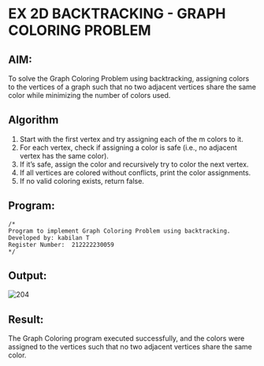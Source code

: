 # EX 2D BACKTRACKING - GRAPH COLORING PROBLEM
## AIM:
To solve the Graph Coloring Problem using backtracking, assigning colors to the vertices of a graph such that no two adjacent vertices share the same color while minimizing the number of colors used.



## Algorithm
1. Start with the first vertex and try assigning each of the m colors to it.
2. For each vertex, check if assigning a color is safe (i.e., no adjacent vertex has the same color).
3. If it’s safe, assign the color and recursively try to color the next vertex.
4. If all vertices are colored without conflicts, print the color assignments.
5. If no valid coloring exists, return false.
   

## Program:
```
/*
Program to implement Graph Coloring Problem using backtracking.
Developed by: kabilan T
Register Number:  212222230059
*/
```

## Output:
![204](https://github.com/user-attachments/assets/07bccd5d-e8a2-4b00-8a2a-324beec7c168)


## Result:
The Graph Coloring program executed successfully, and the colors were assigned to the vertices such that no two adjacent vertices share the same color.
